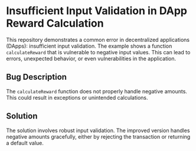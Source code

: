 # Insufficient Input Validation in DApp Reward Calculation

This repository demonstrates a common error in decentralized applications (DApps): insufficient input validation.  The example shows a function `calculateReward` that is vulnerable to negative input values.  This can lead to errors, unexpected behavior, or even vulnerabilities in the application.

## Bug Description

The `calculateReward` function does not properly handle negative amounts.  This could result in exceptions or unintended calculations.

## Solution

The solution involves robust input validation.  The improved version handles negative amounts gracefully, either by rejecting the transaction or returning a default value.
